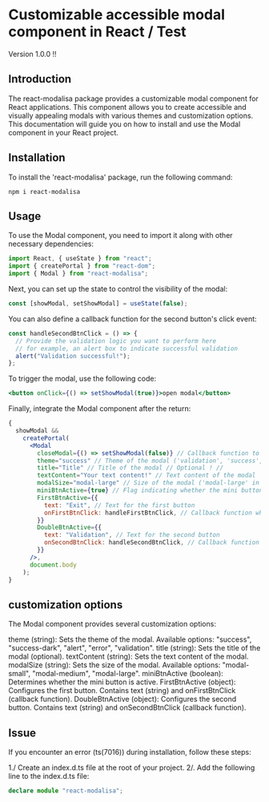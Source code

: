 # Customizable accessible modal component in React / Test

Version 1.0.0 !!

## Introduction

The react-modalisa package provides a customizable modal component for React applications. This component allows you to create accessible and visually appealing modals with various themes and customization options. This documentation will guide you on how to install and use the Modal component in your React project.

## Installation

To install the 'react-modalisa' package, run the following command:

```shell
npm i react-modalisa
```

## Usage

To use the Modal component, you need to import it along with other necessary dependencies:

```js
import React, { useState } from "react";
import { createPortal } from "react-dom";
import { Modal } from "react-modalisa";
```

Next, you can set up the state to control the visibility of the modal:

```js
const [showModal, setShowModal] = useState(false);
```

You can also define a callback function for the second button's click event:

```js
const handleSecondBtnClick = () => {
  // Provide the validation logic you want to perform here
  // for example, an alert box to indicate successful validation
  alert("Validation successful!");
};
```

To trigger the modal, use the following code:

```jsx
<button onClick={() => setShowModal(true)}>open modal</button>
```

Finally, integrate the Modal component after the return:

```jsx
{
  showModal &&
    createPortal(
      <Modal
        closeModal={() => setShowModal(false)} // Callback function to close the modal
        theme="success" // Theme of the modal ('validation', 'success', 'success-dark', 'alert', 'error')
        title="Title" // Title of the modal // Optional ! //
        textContent="Your text content!" // Text content of the modal
        modalSize="modal-large" // Size of the modal ('modal-large' in this case)
        miniBtnActive={true} // Flag indicating whether the mini button is active // true or false
        FirstBtnActive={{
          text: "Exit", // Text for the first button
          onFirstBtnClick: handleFirstBtnClick, // Callback function when the first button is clicked
        }}
        DoubleBtnActive={{
          text: "Validation", // Text for the second button
          onSecondBtnClick: handleSecondBtnClick, // Callback function when the second button is clicked
        }}
      />,
      document.body
    );
}
```

## customization options

The Modal component provides several customization options:

theme (string): Sets the theme of the modal. Available options: "success", "success-dark", "alert", "error", "validation".
title (string): Sets the title of the modal (optional).
textContent (string): Sets the text content of the modal.
modalSize (string): Sets the size of the modal. Available options: "modal-small", "modal-medium", "modal-large".
miniBtnActive (boolean): Determines whether the mini button is active.
FirstBtnActive (object): Configures the first button. Contains text (string) and onFirstBtnClick (callback function).
DoubleBtnActive (object): Configures the second button. Contains text (string) and onSecondBtnClick (callback function).

## Issue

If you encounter an error (ts(7016)) during installation, follow these steps:

1./ Create an index.d.ts file at the root of your project.
2/. Add the following line to the index.d.ts file:

```ts
declare module "react-modalisa";
```
